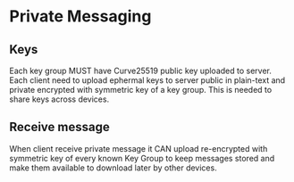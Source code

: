 # Private Messaging

## Keys
Each key group MUST have Curve25519 public key uploaded to server. Each client need to upload ephermal keys to server public in plain-text and private encrypted with symmetric key of a key group. This is needed to share keys across devices.

## Receive message

When client receive private message it CAN upload re-encrypted with symmetric key of every known Key Group to keep messages stored and make them available to download later by other devices.
